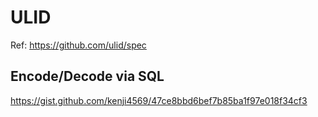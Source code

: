 # ULID
Ref: https://github.com/ulid/spec


## Encode/Decode via SQL
https://gist.github.com/kenji4569/47ce8bbd6bef7b85ba1f97e018f34cf3

